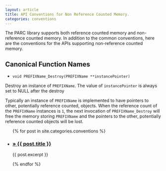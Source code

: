 ```yaml
---
layout: article
title: API Conventions for Non Reference Counted Memory.
categories: conventions
---
```


The PARC library supports both reference counted memory and non-reference counted memory.
In addition to the common conventions, here are the conventions for the APIs supporting non-reference counted memory.

## Canonical Function Names ##

* `void PREFIXName_Destroy(PREFIXName **instancePointer)`

Destroy an instance of `PREFIXName`.
The value of `instancePointer` is always set to NULL after the destroy

Typically an instance of `PREFIXName` is implemented to have pointers to other, potentially reference counted, objects.
When the reference count of the `PREFIXName` instances is `1`, the next invocation of
`PREFIXName_Destroy` will free the memory storing `PREFIXName` and the pointers to the other,
potentially reference counted objects will be lost.

<ul id="blog-posts" class="posts">
  {% for post in site.categories.conventions %}
    <li>
      <h3><a href="{{site.baseurl}}{{ post.url }}">&raquo; {{ post.title }}</a></h3>        
        <p>{{ post.excerpt }}</p>
    </li>
  {% endfor %}
</ul>
    